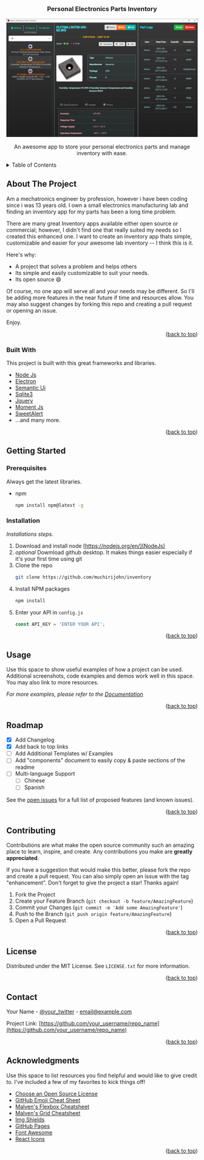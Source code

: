 <div id="top"></div>
<!-- PROJECT LOGO -->
<br />
<div align="center">
    <h3 align="center">Personal Electronics Parts Inventory</h3>
  <a href="https://github.com/muchirijohn/inventory">
    <img src="docs/app.png" alt="Logo" max-width="600" max-height="600">
  </a>

  

  <p align="center">
    An awesome app to store your personal electronics parts and manage inventory with ease.
</div>


<!-- TABLE OF CONTENTS -->
<details>
  <summary>Table of Contents</summary>
  <ol>
    <li>
      <a href="#about-the-project">About The Project</a>
      <ul>
        <li><a href="#built-with">Built With</a></li>
      </ul>
    </li>
    <li>
      <a href="#getting-started">Getting Started</a>
      <ul>
        <li><a href="#prerequisites">Prerequisites</a></li>
        <li><a href="#installation">Installation</a></li>
      </ul>
    </li>
    <li><a href="#usage">Usage</a></li>
    <li><a href="#roadmap">Roadmap</a></li>
    <li><a href="#contributing">Contributing</a></li>
    <li><a href="#license">License</a></li>
    <li><a href="#contact">Contact</a></li>
    <li><a href="#acknowledgments">Acknowledgments</a></li>
  </ol>
</details>



<!-- ABOUT THE PROJECT -->
## About The Project
Am a mechatronics engineer by profession, however i have been coding since i was 13 years old. I own a small electronics manufacturing lab and finding an inventory app for my parts has been a long time problem.

There are many great Inventory apps available either open source or commercial; however, I didn't find one that really suited my needs so I created this enhanced one. I want to create an inventory app thats simple, customizable and easier for your awesome lab inventory -- I think this is it.

Here's why:
* A project that solves a problem and helps others
* Its simple and easily customizable to suit your needs.
* Its open source :smile:

Of course, no one app will serve all and your needs may be different. So I'll be adding more features in the near future if time and resources allow. You may also suggest changes by forking this repo and creating a pull request or opening an issue.

Enjoy.

<p align="right">(<a href="#top">back to top</a>)</p>



### Built With

This project is built with this great frameworks and libraries.

* [Node Js](https://nodejs.org/en/)
* [Electron](https://www.electronjs.org/)
* [Semantic Ui](https://semantic-ui.com/)
* [Sqlite3](https://www.npmjs.com/package/sqlite3)
* [Jquery](https://jquery.com/)
* [Moment Js](https://momentjs.com/)
* [SweetAlert](https://sweetalert.js.org/)
* ...and many more.

<p align="right">(<a href="#top">back to top</a>)</p>



<!-- GETTING STARTED -->
## Getting Started

### Prerequisites

Always get the latest libraries.
* npm
  ```sh
  npm install npm@latest -g
  ```

### Installation

_Installations steps._

1. Download and install node [https://nodejs.org/en/](NodeJs)
2. _optional_ Dowmload github desktop. It makes things easier especially if it's your first time using git
2. Clone the repo
   ```sh
   git clone https://github.com/muchirijohn/inventory
   ```
3. Install NPM packages
   ```sh
   npm install
   ```
4. Enter your API in `config.js`
   ```js
   const API_KEY = 'ENTER YOUR API';
   ```

<p align="right">(<a href="#top">back to top</a>)</p>



<!-- USAGE EXAMPLES -->
## Usage

Use this space to show useful examples of how a project can be used. Additional screenshots, code examples and demos work well in this space. You may also link to more resources.

_For more examples, please refer to the [Documentation](https://example.com)_

<p align="right">(<a href="#top">back to top</a>)</p>



<!-- ROADMAP -->
## Roadmap

- [x] Add Changelog
- [x] Add back to top links
- [ ] Add Additional Templates w/ Examples
- [ ] Add "components" document to easily copy & paste sections of the readme
- [ ] Multi-language Support
    - [ ] Chinese
    - [ ] Spanish

See the [open issues](https://github.com/othneildrew/Best-README-Template/issues) for a full list of proposed features (and known issues).

<p align="right">(<a href="#top">back to top</a>)</p>



<!-- CONTRIBUTING -->
## Contributing

Contributions are what make the open source community such an amazing place to learn, inspire, and create. Any contributions you make are **greatly appreciated**.

If you have a suggestion that would make this better, please fork the repo and create a pull request. You can also simply open an issue with the tag "enhancement".
Don't forget to give the project a star! Thanks again!

1. Fork the Project
2. Create your Feature Branch (`git checkout -b feature/AmazingFeature`)
3. Commit your Changes (`git commit -m 'Add some AmazingFeature'`)
4. Push to the Branch (`git push origin feature/AmazingFeature`)
5. Open a Pull Request

<p align="right">(<a href="#top">back to top</a>)</p>



<!-- LICENSE -->
## License

Distributed under the MIT License. See `LICENSE.txt` for more information.

<p align="right">(<a href="#top">back to top</a>)</p>



<!-- CONTACT -->
## Contact

Your Name - [@your_twitter](https://twitter.com/your_username) - email@example.com

Project Link: [https://github.com/your_username/repo_name](https://github.com/your_username/repo_name)

<p align="right">(<a href="#top">back to top</a>)</p>



<!-- ACKNOWLEDGMENTS -->
## Acknowledgments

Use this space to list resources you find helpful and would like to give credit to. I've included a few of my favorites to kick things off!

* [Choose an Open Source License](https://choosealicense.com)
* [GitHub Emoji Cheat Sheet](https://www.webpagefx.com/tools/emoji-cheat-sheet)
* [Malven's Flexbox Cheatsheet](https://flexbox.malven.co/)
* [Malven's Grid Cheatsheet](https://grid.malven.co/)
* [Img Shields](https://shields.io)
* [GitHub Pages](https://pages.github.com)
* [Font Awesome](https://fontawesome.com)
* [React Icons](https://react-icons.github.io/react-icons/search)

<p align="right">(<a href="#top">back to top</a>)</p>
